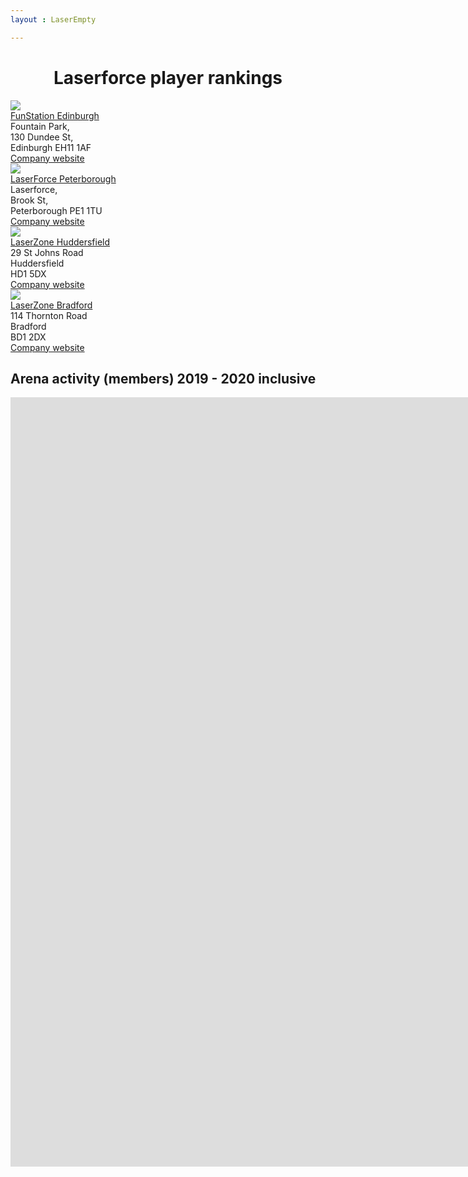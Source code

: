 ```yaml
---
layout : LaserEmpty

---
```



<center><h1>Laserforce player rankings</h1></center>

<div class = "row container-fluid " >
<div class = "col-sm-2" style = ""></div>
<div class = "col-sm-4 genericWrapper LaserCardWrapper7-9" style = "">
    <div class = "row">
        <div class = "col-xs-4">
            <a href = "{{ "/7-9/" | relative_url }}"> 
                <img src = "{{ "/assets/images/7-9logo250.png" | relative_url}}"  class = "LaserCardLogo"  /> 
            </a>
        </div>
        <div class = "col-xs-8"> 
            <a href = "{{ "/7-9/" | relative_url }}">FunStation Edinburgh </a><br/>
            Fountain Park, <br/>
            130 Dundee St, <br/>
            Edinburgh EH11 1AF <br/>
            <a href = "https://www.funstationuk.com/laser-station">Company website</a>
        </div>
    </div>
</div>

<div class = "col-sm-4 genericWrapper LaserCardWrapper7-2" style = "">
    <div class = "row">
    <div class = "col-xs-4">
        <a href = "{{ "/7-2/" | relative_url }}"> 
            <img src = "{{ "/assets/images/7-2logo250.png" | relative_url}}" class = "LaserCardLogo"  />
        </a>
    </div>
    <div class = "col-xs-8"> 
        <a href = "{{ "/7-2/" | relative_url }}">LaserForce Peterborough </a><br/>
        Laserforce, <br/>
        Brook St, <br/>
        Peterborough PE1 1TU <br/>
        <a href = "https://www.funstationuk.com/laser-station">Company website</a>
    </div>
    </div>
</div>
<div class = "col-sm-2" style = ""></div>
</div>

<div class = "row container-fluid " >
<div class = "col-sm-2" style = ""></div>
<div class = "col-sm-4 genericWrapper LaserCardWrapper7-8" style = "">
    <div class = "row">
    <div class = "col-xs-4">
        <a href = "{{ "/7-8/" | relative_url }}"> 
            <img src = "{{ "/assets/images/7-8logo250.png" | relative_url}}" class = "LaserCardLogo"  />
        </a>
    </div>
    <div class = "col-xs-8"> 
        <a href = "{{ "/7-8/" | relative_url }}">LaserZone Huddersfield</a><br/>
        29 St Johns Road <br/>
        Huddersfield<br/>
        HD1 5DX <br/>
        <a href = "http://huddersfield.laserzone.cc/">Company website</a>
    </div>
    </div>
</div>
<div class = "col-sm-4 genericWrapper LaserCardWrapper7-10" style = "">
    <div class = "row">
    <div class = "col-xs-4">
        <a href = "{{ "/7-10/" | relative_url }}"> 
            <img src = "{{ "/assets/images/7-10logo250.png" | relative_url}}" class = "LaserCardLogo"  />
        </a>
    </div>
    <div class = "col-xs-8"> 
        <a href = "{{ "/7-10/" | relative_url }}"> LaserZone Bradford </a><br/>
        114 Thornton Road<br/>
        Bradford <br/>
        BD1 2DX<br/>        
        <a href = "http://bradford.laserzone.cc/">Company website</a>
    </div>
    </div>
</div>
<div class = "col-sm-2" style = ""></div>
</div>

<h2> Arena activity (members) 2019 - 2020 inclusive </h2>
<iframe width="1991" height="1231" seamless frameborder="0" scrolling="no" src="https://docs.google.com/spreadsheets/d/e/2PACX-1vRhSzF4aVf-lx9jhV6cENZnaKkPzupxUmxxZ1ran-OrBSxWJkmnaLTNWcoim6cgFBL4Ue4fg2MhEF3o/pubchart?oid=332821321&amp;format=interactive"></iframe>